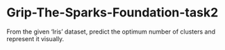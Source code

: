 # Grip-The-Sparks-Foundation-task2
From the given ‘Iris’ dataset, predict the optimum number of clusters and represent it visually.
